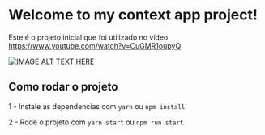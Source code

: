 # Welcome to my context app project!

Este é o projeto inicial que foi utilizado no vídeo https://www.youtube.com/watch?v=CuGMR1oupyQ

[![IMAGE ALT TEXT HERE](https://img.youtube.com/vi/CuGMR1oupyQ/0.jpg)](https://www.youtube.com/watch?v=CuGMR1oupyQ)

## Como rodar o projeto

1 - Instale as dependencias com `yarn` ou `npm install`

2 - Rode o projeto com `yarn start` ou `npm run start`
